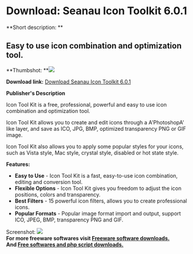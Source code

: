 # Download: Seanau Icon Toolkit 6.0.1

**Short description: **

## Easy to use icon combination and optimization tool.

  
**Thumbshot: **![](http://www.freewarefiles.com/screenshot/seanauicotlkt_md.jpg)   
  
**Download link:** [Download Seanau Icon Toolkit 6.0.1](http://freesoftwares.boysofts.com/Seanau-Icon-Toolkit_program_75499.html)  
  

**Publisher's Description**  
  

Icon Tool Kit is a free, professional, powerful and easy to use icon
combination and optimization tool.

Icon Tool Kit allows you to create and edit icons through a A'PhotoshopA' like
layer, and save as ICO, JPG, BMP, optimized transparency PNG or GIF image.

Icon Tool Kit also allows you to apply some popular styles for your icons,
such as Vista style, Mac style, crystal style, disabled or hot state style.

**Features:**

  * **Easy to Use** \- Icon Tool Kit is a fast, easy-to-use icon combination, editing and conversion tool. 
  * **Flexible Options** \- Icon Tool Kit gives you freedom to adjust the icon positions, colors and transparency. 
  * **Best Filters** \- 15 powerful icon filters, allows you to create professional icons. 
  * **Popular Formats** \- Popular image format import and output, support ICO, JPEG, BMP, transparency PNG and GIF. 

  
  
Screenshot: ![](http://www.freewarefiles.com/screenshot/seanauicotlkt.jpg)  
**For more freeware softwares visit [Freeware software downloads.](http://freesoftwares.boysofts.com/)**   
**And [Free softwares and php script downloads.](http://www.boysofts.com/)**

